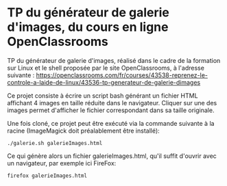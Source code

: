 # TP du générateur de galerie d'images, du cours en ligne OpenClassrooms

TP du générateur de galerie d'images, réalisé dans le cadre de la formation sur Linux et le shell proposée par le
site OpenClassrooms, à l'adresse suivante : https://openclassrooms.com/fr/courses/43538-reprenez-le-controle-a-laide-de-linux/43536-tp-generateur-de-galerie-dimages

Ce projet consiste à écrire un script bash générant un fichier HTML affichant 4
images en taille réduite dans le navigateur. Cliquer sur une des images permet
d'afficher le fichier correspondant dans sa taille originale.

Une fois cloné, ce projet peut être exécuté via la commande suivante à la racine
(ImageMagick doit préalablement être installé):
```
./galerie.sh galerieImages.html
```
Ce qui génère alors un fichier galerieImages.html, qu'il suffit d'ouvrir avec un
navigateur, par exemple ici FireFox:
```
firefox galerieImages.html
```
